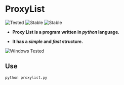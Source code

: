 # ProxyList
![Tested](https://img.shields.io/badge/Supported%20OS-Linux%2FWindows-brightgreengreen.svg)
![Stable](https://img.shields.io/badge/Release-Stable-orange.svg)
![Stable](https://camo.githubusercontent.com/cd04b13c3f072769ca8bd150219f22173ab8ff38/68747470733a2f2f696d672e736869656c64732e696f2f62616467652f4c6963656e73652d4c47504c253230322e302d626c75652e737667)



 * **Proxy List is a program written in *python* language.**

 * **It has a *simple* and *fast* structure.**

![Windows Tested](https://i.ibb.co/vJH7x50/Windows-Tested.png "Tested")

## Use

`python proxylist.py`

